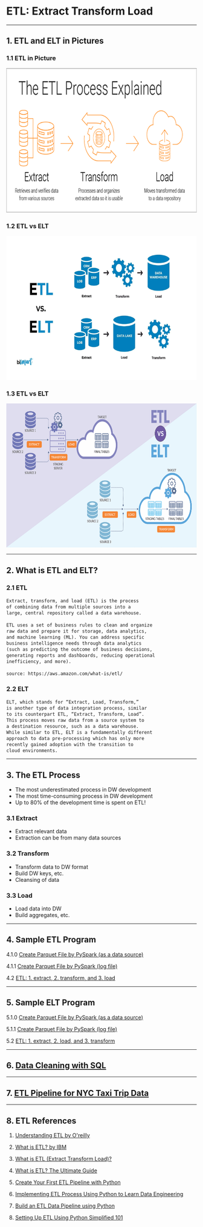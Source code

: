 # ETL: Extract Transform Load

------
## 1. ETL and ELT in Pictures 

### 1.1 ETL in Picture 

<img src="./ETL_docs/etl-process-explained-diagram.png" height=380 width=620>

### 1.2 ETL vs ELT 

<img src="./ETL_docs/ETL_vs_ELT.jpg" height=380 width=620>

### 1.3 ETL vs ELT 

<img src="./ETL_docs/ETL_vs_ELT_2.jpg" height=380 width=620>

------

## 2. What is ETL and ELT? 

### 2.1 ETL
	Extract, transform, and load (ETL) is the process 
	of combining data from multiple sources into a 
	large, central repository called a data warehouse. 
	
	ETL uses a set of business rules to clean and organize 
	raw data and prepare it for storage, data analytics, 
	and machine learning (ML). You can address specific 
	business intelligence needs through data analytics 
	(such as predicting the outcome of business decisions, 
	generating reports and dashboards, reducing operational 
	inefficiency, and more).
	
	source: https://aws.amazon.com/what-is/etl/

### 2.2 ELT

	ELT, which stands for “Extract, Load, Transform,” 
	is another type of data integration process, similar 
	to its counterpart ETL, “Extract, Transform, Load”. 
	This process moves raw data from a source system to 
	a destination resource, such as a data warehouse. 
	While similar to ETL, ELT is a fundamentally different 
	approach to data pre-processing which has only more 
	recently gained adoption with the transition to 
	cloud environments.

-------

## 3. The ETL Process

* The most underestimated process in DW development
* The most time-consuming process in DW development
* Up to 80% of the development time is spent on ETL!

### 3.1 Extract

* Extract relevant data
* Extraction can be from many data sources

### 3.2 Transform

* Transform data to DW format
* Build DW keys, etc.
* Cleansing of data

### 3.3 Load

* Load data into DW
* Build aggregates, etc.

-------
## 4. Sample ETL Program

4.1.0 [Create Parquet File by PySpark (as a data source)](./ETL_Parquet_Python_MySQL/create_parquet.py)

4.1.1 [Create Parquet File by PySpark (log file)](./ETL_Parquet_Python_MySQL/create_parquet.py.log)

4.2 [ETL: 1. extract, 2. transform, and 3. load](./ETL_Parquet_Python_MySQL/etl_read_parquet_from_file_transform_and_load_to_mysql.py)

-------

## 5. Sample ELT Program

5.1.0 [Create Parquet File by PySpark (as a data source)](./ETL_Parquet_Python_MySQL/create_parquet.py)

5.1.1 [Create Parquet File by PySpark (log file)](./ETL_Parquet_Python_MySQL/create_parquet.py.log)

5.2 [ETL: 1. extract, 2. load, and 3. transform](./ETL_Parquet_Python_MySQL/elt_read_parquet_from_file_and_load_to_mysql_then_transform.py)

-------

## 6. [Data Cleaning with SQL](./ETL_docs/Data_Cleaning_with_SQL.pdf)

------

## 7. [ETL Pipeline for NYC Taxi Trip Data](./ETL_docs/ETL_Pipeline_for_NYC_Taxi_Trip_Data.pdf)

-------

## 8. ETL References

1. [Understanding ETL by O'reilly](./ETL_docs/Understanding-ETL-by-Oreilly.pdf)

2. [What is ETL? by IBM](https://www.ibm.com/topics/etl)

3. [What is ETL (Extract Transform Load)?](https://aws.amazon.com/what-is/etl/)

4. [What is ETL? The Ultimate Guide](https://www.matillion.com/blog/what-is-etl-the-ultimate-guide)

5. [Create Your First ETL Pipeline with Python](https://anujsyal.com/create-your-first-etl-pipeline-with-python)

6. [Implementing ETL Process Using Python to Learn Data Engineering](https://www.analyticsvidhya.com/blog/2021/06/implementing-python-to-learn-data-engineering-etl-process/)

7. [Build an ETL Data Pipeline using Python](https://blog.det.life/build-an-etl-data-pipeline-using-python-139c6875b046)

8. [Setting Up ETL Using Python Simplified 101](https://hevodata.com/learn/etl-using-python/)
